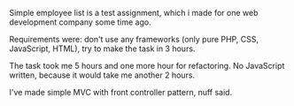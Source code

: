 Simple employee list is a test assignment, which i made for one web development company some time ago.

Requirements were: don't use any frameworks (only pure PHP, CSS, JavaScript, HTML), try to make the task in 3 hours.

The task took me 5 hours and one more hour for refactoring. No JavaScript written, because it would take me another 2 hours.

I've made simple MVC with front controller pattern, nuff said.
